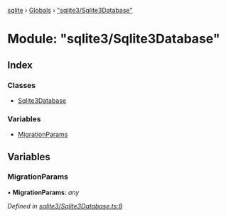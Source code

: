 [sqlite](../README.md) › [Globals](../globals.md) › ["sqlite3/Sqlite3Database"](_sqlite3_sqlite3database_.md)

# Module: "sqlite3/Sqlite3Database"

## Index

### Classes

* [Sqlite3Database](../classes/_sqlite3_sqlite3database_.sqlite3database.md)

### Variables

* [MigrationParams](_sqlite3_sqlite3database_.md#migrationparams)

## Variables

###  MigrationParams

• **MigrationParams**: *any*

*Defined in [sqlite3/Sqlite3Database.ts:8](https://github.com/theogravity/sqlite-v3/blob/d520ca5/src/sqlite3/Sqlite3Database.ts#L8)*
